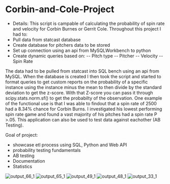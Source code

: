 # Corbin-and-Cole-Project
- Details:
This script is campable of calculating the probability of spin rate and velocity for Corbin Burnes or Gerrit Cole. Throughout this project I had to:
 - Pull data from statcast database
 - Create database for pitchers data to be stored
 - Set up connection using an api from MySQLWorkbench to python 
 - Create dynamic queries based on:
   -- Pitch type 
   -- Pitcher 
   -- Velocity 
   -- Spin Rate 
   
 The data had to be pulled from statcast into SQL bench using an api from MySQL. When the database is created I then took the script and started to format queries to get custom reports on the probability of a specific instance using the instance minus the mean to then divide by the standard deviation to get the z-score. With that Z-score you can pass it through scipy.stats.norm.sf() to get the probabilty of the observation. One example of the functional use is that I was able to findout that a spin rate of 2500 had a 8.34% chance for Corbin Burns. I investigated his lowest performing spin rate game and found a vast majority of his pitches had a spin rate P >.05. This application can also be used to test data against eachother (AB Testing).  
 
 Goal of project:
 - showcase etl process using SQL, Python and Web API
 - probability testing fundamentals 
 - AB testing
 - Documentation
 - Statistics
 
![output_66_1](https://user-images.githubusercontent.com/94020684/209399320-03e2b95d-749f-43c2-b78b-4e82891ad9ee.png)
![output_65_1](https://user-images.githubusercontent.com/94020684/209399321-1e155a6f-cad6-43a1-be1b-89eedcb24aa5.png)
![output_49_1](https://user-images.githubusercontent.com/94020684/209399322-7e64ace9-c74f-46b6-9d59-3d418bf30ede.png)
![output_48_1](https://user-images.githubusercontent.com/94020684/209399323-162e08a5-5888-4226-8453-c09db494b8d9.png)
![output_33_1](https://user-images.githubusercontent.com/94020684/209399324-abf59fb6-2c67-49bd-bcbe-e67933aed849.png)
